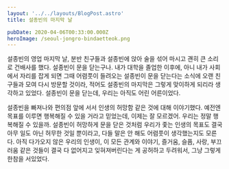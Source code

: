 ```yaml
---
layout: '../../layouts/BlogPost.astro'
title: 설종빈의 마지막 날

pubDate: 2020-04-06T00:33:00.000Z
heroImage: /seoul-jongro-bindaetteok.png
---
```


설종빈의 영업 마지막 날, 분반 친구들과 설종빈에 앉아 술을 섞어 마시고 괜히 큰 소리로 건배사를 했다. 설종빈이 문을 닫는구나. 내가 대학을 졸업한 이후에, 아니 내가 사회에서 자리를 잡게 되면 그때 어렴풋이 들려오는 설종빈이 문을 닫는다는 소식에 오랜 친구들과 모여 다시 방문할 것이라, 적어도 설종빈의 마지막은 그렇게 맞이하게 되리라 생각하고 있었다. 설종빈이 문을 닫는데, 우리는 아직도 어린 어른이었다.

설종빈을 빠져나와 편의점 앞에 서서 인생의 허망함 같은 것에 대해 이야기했다. 예전엔 목표를 이루면 행복해질 수 있을 거라고 믿었는데, 이제는 잘 모르겠어. 우리는 정말 행복해질 수 있을까. 설종빈이 허망하게 문을 닫은 것처럼 우리가 좇는 인생의 목표도 결국 아무 일도 아닌 허무한 것일 뿐이라고, 다들 말은 안 해도 어렴풋이 생각했는지도 모른다. 아직 다가오지 않은 우리의 인생이, 이 모든 관계와 이야기, 즐거움, 슬픔, 사랑, 부끄러움 같은 것들이 결국 다 없어지고 잊혀져버린다는 게 공허하고 두려워서, 그냥 그렇게 한참을 서있었다.